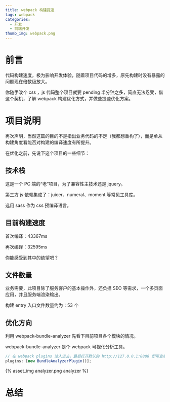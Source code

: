 ```yaml
---
title: webpack 构建提速
tags: webpack
categories:
  - 开发
  - 前端开发
thumb_img: webpack.png
---
```


# 前言

代码构建速度，极为影响开发体验，随着项目代码的增多，原先构建时没有暴露的问题现在倍数级放大。

你随手改个 css ，js 代码整个项目就要 pending 半分钟之多，简直无法忍受，借这个契机，了解 webpack 构建优化方式，并做些提速优化方案。

# 项目说明

再次声明，当然这篇的目的不是指出业务代码的不足（我都想重构了），而是单从构建角度看能否对构建的编译速度有所提升。

在优化之前，先说下这个项目的一些细节：

## 技术栈

这是一个 PC 端的“老”项目，为了兼容性主技术还是 jquery。

第三方 js 依赖集成了：juicer、numeral、moment 等常见工具库。

选用 sass 作为 css 预编译语言。

## 目前构建速度

首次编译：43367ms

再次编译：32595ms

你能感受到其中的绝望吧？

## 文件数量

业务需要，此项目除了服务客户的基本操作外，还负担 SEO 等需求，一个多页面应用，并且服务端渲染输出。

构建 entry 入口文件数量约为：53 个

## 优化方向

利用 webpack-bundle-analyzer 先看下目前项目各个模块的情况。

webpack-bundle-analyzer 是个 webpack 可视化分析工具。

```js
// 在 webpack plugins 注入进去，最后打开默认的 http://127.0.0.1:8888 即可查看
plugins: [new BundleAnalyzerPlugin()];
```

{% asset_img analyzer.png analyzer %}

# 总结
